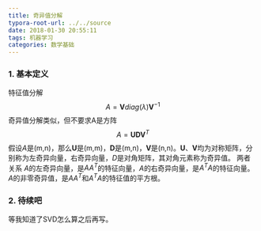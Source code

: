 ```yaml
---
title: 奇异值分解
typora-root-url: ../../source
date: 2018-01-30 20:55:11
tags: 机器学习
categories: 数学基础
---
```


### 1. 基本定义
特征值分解
$$ A = \boldsymbol{V}diag(\lambda)\boldsymbol{V}^{-1} $$
奇异值分解类似，但不要求A是方阵
$$ A = \boldsymbol{UDV}^T$$
假设$A$是(m,n)，那么$\boldsymbol{U}$是(m,m)，$\boldsymbol{D}$是(m,n)，$\boldsymbol{V}$是(n,n)。$\boldsymbol{U}$、$\boldsymbol{V}$均为对称矩阵，分别称为左奇异向量，右奇异向量，$D$是对角矩阵，其对角元素称为奇异值。
两者关系
$A$的左奇异向量，是$AA^T$的特征向量，$A$的右奇异向量，是$A^TA$的特征向量。$A$的非零奇异值，是$AA^T$和$A^TA$的特征值的平方根。

### 2. 待续吧
等我知道了SVD怎么算之后再写。




